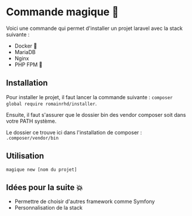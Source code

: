# Commande magique :dizzy:

Voici une commande qui permet d'installer un projet laravel avec la stack suivante :

- Docker :whale:
- MariaDB
- Nginx
- PHP FPM :elephant:

## Installation
Pour installer le projet, il faut lancer la commande suivante :
`composer global require romainrhd/installer`.

Ensuite, il faut s'assurer que le dossier bin des vendor composer soit dans votre PATH système.

Le dossier ce trouve ici dans l'installation de composer : `.composer/vendor/bin`

## Utilisation
`magique new [nom du projet]`

Idées pour la suite :boom:
-
- Permettre de choisir d'autres framework comme Symfony
- Personnalisation de la stack